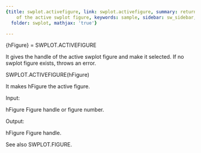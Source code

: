 ```yaml
---
{title: swplot.activefigure, link: swplot.activefigure, summary: returns the handle
    of the active swplot figure, keywords: sample, sidebar: sw_sidebar, permalink: swplot_activefigure.html,
  folder: swplot, mathjax: 'true'}

---
```

 
{hFigure} = SWPLOT.ACTIVEFIGURE
 
It gives the handle of the active swplot figure and make it selected. If
no swplot figure exists, throws an error.
 
SWPLOT.ACTIVEFIGURE(hFigure)
 
It makes hFigure the active figure.
 
Input:
 
hFigure       Figure handle or figure number.
 
Output:
 
hFigure       Figure handle.
 
See also SWPLOT.FIGURE.
 

